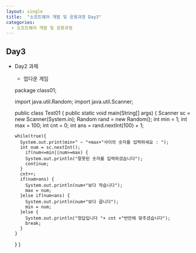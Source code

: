 ```yaml
---
layout: single
title:  "소프트웨어 개발 및 응용과정 Day3"
categories:
  - 소프트웨어 개발 및 응용과정
---
```

## Day3

* Day2 과제
  * 업다운 게임
  
  package class01;

  import java.util.Random;
  import java.util.Scanner;

  public class Test01 {
    public static void main(String[] args) {
      Scanner sc = new Scanner(System.in);
      Random rand = new Random();
      int min = 1;
      int max = 100;
      int cnt = 0;
      int ans = rand.nextInt(100) + 1;

      while(true){
        System.out.print(min+" ~ "+max+"사이의 숫자를 입력하세요 : ");
        int num = sc.nextInt();
          if(num<=min||num>=max) {
          System.out.println("잘못된 숫자를 입력하셨습니다");
          continue;
        }
        cnt++;
        if(num>ans) {
          System.out.println(num+"보다 작습니다");
          max = num;
        }else if(num<ans) {
          System.out.println(num+"보다 큽니다");
          min = num;
        }else {
          System.out.println("정답입니다 "+ cnt +"번만에 맞추셨습니다");
          break;
        }	
      }	
    }
  }
  
